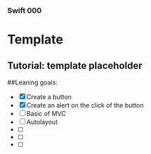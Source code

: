 ### Swift 000

# Template
## Tutorial: template placeholder


##Leaning goals:
- [x] Create a button
- [x] Create an alert on the click of the button
- [ ] Basic of MVC
- [ ] Autolayout
- [ ] 
- [ ] 
- [ ] 
